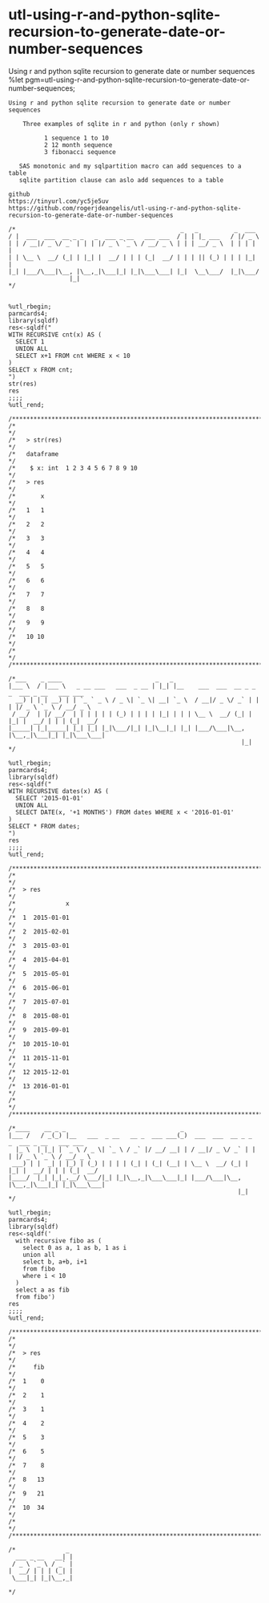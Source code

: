 # utl-using-r-and-python-sqlite-recursion-to-generate-date-or-number-sequences
Using r and python sqlite recursion to generate date or number sequences 
    %let pgm=utl-using-r-and-python-sqlite-recursion-to-generate-date-or-number-sequences;

    Using r and python sqlite recursion to generate date or number sequences

        Three examples of sqlite in r and python (only r shown)

              1 sequence 1 to 10
              2 12 month sequence
              3 fibonacci sequence

       SAS monotonic and my sqlpartition macro can add sequences to a table
       sqlite partition clause can aslo add sequences to a table

    github
    https://tinyurl.com/yc5je5uv
    https://github.com/rogerjdeangelis/utl-using-r-and-python-sqlite-recursion-to-generate-date-or-number-sequences

    /*                                              _   _          _  ___
    / |  ___  ___  __ _ _   _  ___ _ __   ___ ___  / | | |_ ___   / |/ _ \
    | | / __|/ _ \/ _` | | | |/ _ \ `_ \ / __/ _ \ | | | __/ _ \  | | | | |
    | | \__ \  __/ (_| | |_| |  __/ | | | (_|  __/ | | | || (_) | | | |_| |
    |_| |___/\___|\__, |\__,_|\___|_| |_|\___\___| |_|  \__\___/  |_|\___/
                     |_|
    */


    %utl_rbegin;
    parmcards4;
    library(sqldf)
    res<-sqldf("
    WITH RECURSIVE cnt(x) AS (
      SELECT 1
      UNION ALL
      SELECT x+1 FROM cnt WHERE x < 10
    )
    SELECT x FROM cnt;
    ")
    str(res)
    res
    ;;;;
    %utl_rend;

    /**************************************************************************************************************************/
    /*                                                                                                                        */
    /*   > str(res)                                                                                                           */
    /*   dataframe                                                                                                            */
    /*    $ x: int  1 2 3 4 5 6 7 8 9 10                                                                                      */
    /*   > res                                                                                                                */
    /*       x                                                                                                                */
    /*   1   1                                                                                                                */
    /*   2   2                                                                                                                */
    /*   3   3                                                                                                                */
    /*   4   4                                                                                                                */
    /*   5   5                                                                                                                */
    /*   6   6                                                                                                                */
    /*   7   7                                                                                                                */
    /*   8   8                                                                                                                */
    /*   9   9                                                                                                                */
    /*   10 10                                                                                                                */
    /*                                                                                                                        */
    /**************************************************************************************************************************/

    /*___    _ ____                          _   _
    |___ \  / |___ \   _ __ ___   ___  _ __ | |_| |__    ___  ___  __ _ _   _  ___ _ __   ___ ___
      __) | | | __) | | `_ ` _ \ / _ \| `_ \| __| `_ \  / __|/ _ \/ _` | | | |/ _ \ `_ \ / __/ _ \
     / __/  | |/ __/  | | | | | | (_) | | | | |_| | | | \__ \  __/ (_| | |_| |  __/ | | | (_|  __/
    |_____| |_|_____| |_| |_| |_|\___/|_| |_|\__|_| |_| |___/\___|\__, |\__,_|\___|_| |_|\___\___|
                                                                     |_|
    */

    %utl_rbegin;
    parmcards4;
    library(sqldf)
    res<-sqldf("
    WITH RECURSIVE dates(x) AS (
      SELECT '2015-01-01'
      UNION ALL
      SELECT DATE(x, '+1 MONTHS') FROM dates WHERE x < '2016-01-01'
    )
    SELECT * FROM dates;
    ")
    res
    ;;;;
    %utl_rend;

    /**************************************************************************************************************************/
    /*                                                                                                                        */
    /*  > res                                                                                                                 */
    /*              x                                                                                                         */
    /*  1  2015-01-01                                                                                                         */
    /*  2  2015-02-01                                                                                                         */
    /*  3  2015-03-01                                                                                                         */
    /*  4  2015-04-01                                                                                                         */
    /*  5  2015-05-01                                                                                                         */
    /*  6  2015-06-01                                                                                                         */
    /*  7  2015-07-01                                                                                                         */
    /*  8  2015-08-01                                                                                                         */
    /*  9  2015-09-01                                                                                                         */
    /*  10 2015-10-01                                                                                                         */
    /*  11 2015-11-01                                                                                                         */
    /*  12 2015-12-01                                                                                                         */
    /*  13 2016-01-01                                                                                                         */
    /*                                                                                                                        */
    /**************************************************************************************************************************/

    /*____    __ _ _                                _
    |___ /   / _(_) |__   ___  _ __   __ _  ___ ___(_)  ___  ___  __ _ _   _  ___ _ __   ___ ___
      |_ \  | |_| | `_ \ / _ \| `_ \ / _` |/ __/ __| | / __|/ _ \/ _` | | | |/ _ \ `_ \ / __/ _ \
     ___) | |  _| | |_) | (_) | | | | (_| | (_| (__| | \__ \  __/ (_| | |_| |  __/ | | | (_|  __/
    |____/  |_| |_|_.__/ \___/|_| |_|\__,_|\___\___|_| |___/\___|\__, |\__,_|\___|_| |_|\___\___|
                                                                    |_|
    */

    %utl_rbegin;
    parmcards4;
    library(sqldf)
    res<-sqldf('
      with recursive fibo as (
        select 0 as a, 1 as b, 1 as i
        union all
        select b, a+b, i+1
        from fibo
        where i < 10
      )
      select a as fib
      from fibo')
    res
    ;;;;
    %utl_rend;

    /**************************************************************************************************************************/
    /*                                                                                                                        */
    /*  > res                                                                                                                 */
    /*     fib                                                                                                                */
    /*  1    0                                                                                                                */
    /*  2    1                                                                                                                */
    /*  3    1                                                                                                                */
    /*  4    2                                                                                                                */
    /*  5    3                                                                                                                */
    /*  6    5                                                                                                                */
    /*  7    8                                                                                                                */
    /*  8   13                                                                                                                */
    /*  9   21                                                                                                                */
    /*  10  34                                                                                                                */
    /*                                                                                                                        */
    /**************************************************************************************************************************/

    /*              _
      ___ _ __   __| |
     / _ \ `_ \ / _` |
    |  __/ | | | (_| |
     \___|_| |_|\__,_|

    */
